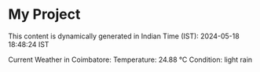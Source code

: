 # My Project

This content is dynamically generated in Indian Time (IST): 2024-05-18 18:48:24 IST


Current Weather in Coimbatore:
Temperature: 24.88 °C
Condition: light rain
